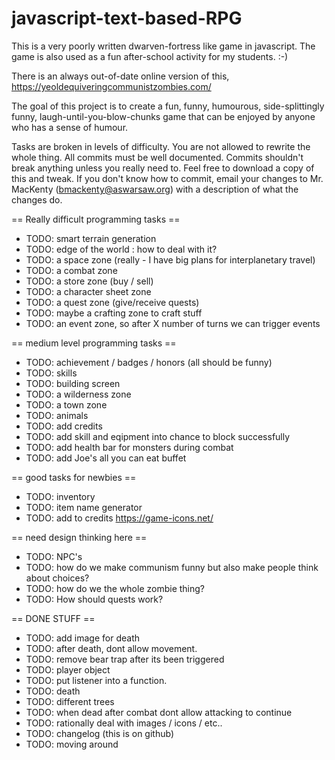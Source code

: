 # javascript-text-based-RPG
This is a very poorly written dwarven-fortress like game in javascript. The game is also used as a fun after-school activity for my students. :-) 

There is an always out-of-date online version of this, https://yeoldequiveringcommunistzombies.com/

The goal of this project is to create a fun, funny, humourous, side-splittingly funny, laugh-until-you-blow-chunks game that can be enjoyed by anyone who has a sense of humour.  

Tasks are broken in levels of difficulty. You are not allowed to rewrite the whole thing. All commits must be well documented. Commits shouldn't break anything unless you really need to. Feel free to download a copy of this and tweak.  If you don't know how to commit, email your changes to Mr. MacKenty (bmackenty@aswarsaw.org) with a description of what the changes do. 

== Really difficult programming tasks == 

* TODO: smart terrain generation
* TODO: edge of the world : how to deal with it? 
* TODO: a space zone (really  - I have big plans for interplanetary travel)
* TODO: a combat zone
* TODO: a store zone (buy / sell)
* TODO: a character sheet zone
* TODO: a quest zone (give/receive quests)
* TODO: maybe a crafting zone to craft stuff
* TODO: an event zone, so after X number of turns we can trigger events

== medium level programming tasks ==

* TODO: achievement / badges / honors (all should be funny)
* TODO: skills
* TODO: building screen
* TODO: a wilderness zone
* TODO: a town zone
* TODO: animals 
* TODO: add credits
* TODO: add skill and eqipment into chance to block successfully 
* TODO: add health bar for monsters during combat
* TODO: add Joe's all you can eat buffet

== good tasks for newbies == 

* TODO: inventory
* TODO: item name generator
* TODO: add to credits https://game-icons.net/

== need design thinking here ==

* TODO: NPC's
* TODO: how do we make communism funny but also make people think about choices? 
* TODO: how do we the whole zombie thing? 
* TODO: How should quests work?







== DONE STUFF ==

* TODO: add image for death
* TODO: after death, dont allow movement. 
* TODO: remove bear trap after its been triggered
* TODO: player object
* TODO: put listener into a function. 
* TODO: death
* TODO: different trees
* TODO: when dead after combat dont allow attacking to continue
* TODO: rationally deal with images / icons / etc..
* TODO: changelog (this is on github)
* TODO: moving around
